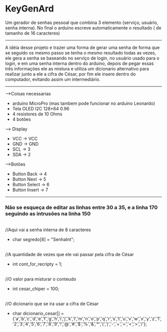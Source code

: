 # KeyGenArd
Um gerador de senhas pessoal que combina 3 elemento (serviço, usuário, senha interna). No final o arduino escreve automaticamente o resultado ( de tamanho de 16 caracteres)

<hr>

A idéia desse projeto e trazer uma forma de gerar uma senha de forma que se seguido os mesmo passo se tenha o mesmo resultado todas as vezes, ele gera a senha se baseando no serviço de login, no usuário usado para o login, e em uma senha interna dentro do arduino, depois de pegar essas três informações ele as mistura e utiliza um dicionario alternativo para realizar junto a ele a cifra de César, por fim ele insere dentro do computador, evitando assim um intermediário.

<hr>

-->Coisas necessarias
 * arduino MicroPro (mas tambem pode funcionar no arduino Leonardo)
 * Tela OLED I2C 128×64 0.96
 * 4 resistores de 10 Ohms
 * 4 botões
 
--> Display
 * VCC -> VCC
 * GND -> GND
 * SCL -> 3
 * SDA -> 2
 
-->Botões
 * Button Back -> 4
 * Button Next -> 5
 * Button Select -> 6
 * Button Insert -> 7
 
<hr>

<h3>Não se esqueça de editar as linhas entre 30 a 35, e a linha 170 seguindo as intrusões na linha 150</h3>
<br>//Aqui vai a senha interna de 8 caracteres
<ul><li>char segredo[8] = "SenhaInt";</li></ul>
<br>//A quantidade de vezes que ele vai passar pela cifra de César
<ul><li>int cont_for_recripty = 1;</li></ul>
<br>//O valor para misturar o conteudo 
<ul><li>int cesar_chiper = 100;</li></ul>
<br>//O dicionario que se ira usar a cifra de César
<ul><li>char dicionario_cesar[] = {'a','b','c','d','e','f','g','h','i','j','k','l','m','n','o','p','q','r','s','t','u','v','w','x','y','z','1','2','3','4','5','6','7','8','9','!','@','#','$','%','&','*','(',')','-','+','=','<','>','/'};</li></ul>


